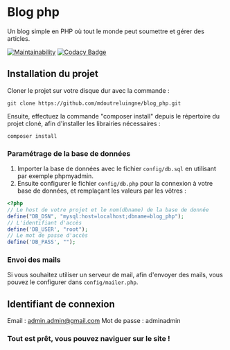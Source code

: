 # Blog php

Un blog simple en PHP où tout le monde peut soumettre et gérer des articles.

[![Maintainability](https://api.codeclimate.com/v1/badges/04239d7c8539561697da/maintainability)](https://codeclimate.com/github/mdoutreluingne/blog_php/maintainability)
[![Codacy Badge](https://app.codacy.com/project/badge/Grade/f613c11f527c44da83cfbb4534976dd9)](https://www.codacy.com/gh/mdoutreluingne/blog_php/dashboard?utm_source=github.com&utm_medium=referral&utm_content=mdoutreluingne/blog_php&utm_campaign=Badge_Grade)

## Installation du projet

Cloner le projet sur votre disque dur avec la commande :
```text
git clone https://github.com/mdoutreluingne/blog_php.git
```

Ensuite, effectuez la commande "composer install" depuis le répertoire du projet cloné, afin d'installer les librairies nécessaires :
```text
composer install
```

### Paramétrage de la base de données

1) Importer la base de données avec le fichier `config/db.sql` en utilisant par exemple phpmyadmin. 
2) Ensuite configurer le fichier `config/db.php` pour la connexion à votre base de données, et remplaçant les valeurs par les vôtres :

````php
<?php
// Le host de votre projet et le nom(dbname) de la base de donnée
define("DB_DSN", "mysql:host=localhost;dbname=blog_php");
// L'identifiant d'accès
define('DB_USER', "root");
// Le mot de passe d'accès
define('DB_PASS', "");
````

### Envoi des mails

Si vous souhaitez utiliser un serveur de mail, afin d'envoyer des mails, vous pouvez le configurer dans `config/mailer.php`.

## Identifiant de connexion

Email : admin.admin@gmail.com
Mot de passe : adminadmin

### Tout est prêt, vous pouvez naviguer sur le site !
